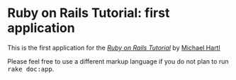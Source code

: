 # Ruby on Rails Tutorial: first application

This is the first application for the 
[*Ruby on Rails Tutorial*](http://railstutorial.org/)
by [Michael Hartl](http://michaelhartl.com/)


Please feel free to use a different markup language if you do not plan to run
<tt>rake doc:app</tt>.
